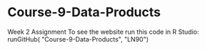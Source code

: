 # Course-9-Data-Products
Week 2 Assignment
To see the website run this code in R Studio:
runGitHub( "Course-9-Data-Products", "LN90") 
